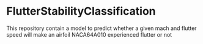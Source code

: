 # FlutterStabilityClassification
This repository contain a model to predict whether a given mach and flutter speed will make an airfoil NACA64A010 experienced flutter or not
